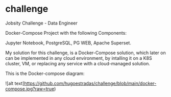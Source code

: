 # challenge
Jobsity Challenge - Data Engineer

Docker-Compose Project with the following Components:

Jupyter Notebook, PostgreSQL, PG WEB, Apache Superset.

My solution for this challenge, is a Docker-Compose solution, which later on can be implemented in any cloud environment, by intalling it on a K8S cluster, VM, or replacing any service with a cloud-managed solution.

This is the Docker-compose diagram:

![alt text]https://github.com/hugoestradas/challenge/blob/main/docker-compose.jpg?raw=true)
